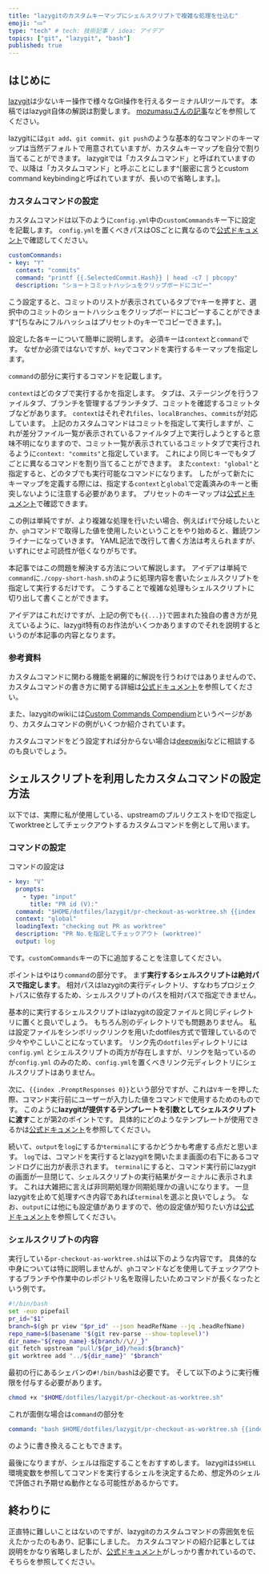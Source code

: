 ```yaml
---
title: "lazygitのカスタムキーマップにシェルスクリプトで複雑な処理を仕込む"
emoji: "💤"
type: "tech" # tech: 技術記事 / idea: アイデア
topics: ["git", "lazygit", "bash"]
published: true
---
```


## はじめに

[lazygit](https://github.com/jesseduffield/lazygit)は少ないキー操作で様々なGit操作を行えるターミナルUIツールです。
本稿ではlazygit自体の解説は割愛します。
[mozumasuさんの記事](<https://zenn.dev/mozumasu/articles/mozumasu-lazy-git#git%E7%AE%A1%E7%90%86%E3%82%92%E7%B0%A1%E5%8D%98%E3%81%AB-(lazygit)>)などを参照してください。

lazygitには`git add`、`git commit`、`git push`のような基本的なコマンドのキーマップは当然デフォルトで用意されていますが、カスタムキーマップを自分で割り当てることができます。
lazygitでは「カスタムコマンド」と呼ばれていますので、以降は「カスタムコマンド」と呼ぶことにします^[厳密に言うとcustom command keybindingと呼ばれていますが、長いので省略します。]。

### カスタムコマンドの設定

カスタムコマンドは以下のように`config.yml`中の`customCommands`キー下に設定を記載します。
`config.yml`を置くべきパスはOSごとに異なるので[公式ドキュメント](https://github.com/jesseduffield/lazygit/blob/master/docs/Config.md)で確認してください。

```yaml:config.yml
customCommands:
- key: "Y"
  context: "commits"
  command: "printf {{.SelectedCommit.Hash}} | head -c7 | pbcopy"
  description: "ショートコミットハッシュをクリップボードにコピー"
```

こう設定すると、コミットのリストが表示されているタブで`Y`キーを押すと、選択中のコミットのショートハッシュをクリップボードにコピーすることができます^[ちなみにフルハッシュはプリセットの`y`キーでコピーできます。]。

設定した各キーについて簡単に説明します。
必須キーは`context`と`command`です。
なぜか必須ではないですが、`key`でコマンドを実行するキーマップを指定します。

`command`の部分に実行するコマンドを記載します。

`context`はどのタブで実行するかを指定します。
タブは、ステージングを行うファイルタブ、ブランチを管理するブランチタブ、コミットを確認するコミットタブなどがあります。
`context`はそれぞれ`files`、`localBranches`、`commits`が対応しています。
上記のカスタムコマンドはコミットを指定して実行しますが、これが差分ファイル一覧が表示されているファイルタブ上で実行しようとすると意味不明になりますので、コミット一覧が表示されているコミットタブで実行されるように`context: "commits"`と指定しています。
これにより同じキーでもタブごとに異なるコマンドを割り当てることができます。
また`context: "global"`と指定すると、どのタブでも実行可能なコマンドになります。
したがって新たにキーマップを定義する際には、指定する`context`と`global`で定義済みのキーと衝突しないように注意する必要があります。
プリセットのキーマップは[公式ドキュメント](https://github.com/jesseduffield/lazygit/blob/master/docs/keybindings/Keybindings_ja.md)で確認できます。

この例は単純ですが、より複雑な処理を行いたい場合、例えば`if`で分岐したいとか、`gh`コマンドで取得した値を使用したいということをやり始めると、難読ワンライナーになっていきます。
YAML記法で改行して書く方法は考えられますが、いずれにせよ可読性が低くなりがちです。

本記事ではこの問題を解決する方法について解説します。
アイデアは単純で`command`に`./copy-short-hash.sh`のように処理内容を書いたシェルスクリプトを指定して実行するだけです。
こうすることで複雑な処理もシェルスクリプトに切り出して書くことができます。

アイデアはこれだけですが、上記の例でも`{{...}}`で囲まれた独自の書き方が見えているように、lazygit特有のお作法がいくつかありますのでそれを説明するというのが本記事の内容となります。

### 参考資料

カスタムコマンドに関わる機能を網羅的に解説を行うわけではありませんので、カスタムコマンドの書き方に関する詳細は[公式ドキュメント](https://github.com/jesseduffield/lazygit/blob/master/docs/Custom_Command_Keybindings.md)を参照してください。

また、lazygitのwikiには[Custom Commands Compendium](https://github.com/jesseduffield/lazygit/wiki/Custom-Commands-Compendium)というページがあり、カスタムコマンドの例がいくつか紹介されています。

カスタムコマンドをどう設定すれば分からない場合は[deepwiki](https://deepwiki.com/jesseduffield/lazygit)などに相談するのも良いでしょう。

## シェルスクリプトを利用したカスタムコマンドの設定方法

以下では、実際に私が使用している、upstreamのプルリクエストをIDで指定してworktreeとしてチェックアウトするカスタムコマンドを例として用います。

### コマンドの設定

コマンドの設定は

```yaml:config.yml
- key: "V"
  prompts:
    - type: "input"
      title: "PR id (V):"
  command: "$HOME/dotfiles/lazygit/pr-checkout-as-worktree.sh {{index .PromptResponses 0}}"
  context: "global"
  loadingText: "checking out PR as worktree"
  description: "PR No.を指定してチェックアウト (worktree)"
  output: log
```

です。`customCommands`キーの下に追加することを注意してください。

ポイントはやはり`command`の部分です。
まず**実行するシェルスクリプトは絶対パスで指定します**。
相対パスはlazygitの実行ディレクトリ、すなわちプロジェクトパスに依存するため、シェルスクリプトのパスを相対パスで指定できません。

基本的に実行するシェルスクリプトはlazygitの設定ファイルと同じディレクトリに置くと良いでしょう。
もちろん別のディレクトリでも問題ありません。
私は設定ファイルをシンボリックリンクを用いたdotfiles方式で管理しているので少々ややこしいことになっています。
リンク先の`dotfiles`ディレクトリには`config.yml` とシェルスクリプトの両方が存在しますが、リンクを貼っているのが`config.yml` のみのため、`config.yml`を置くべきリンク元ディレクトリにシェルスクリプトはありません。

次に、`{{index .PromptResponses 0}}`という部分ですが、これは`V`キーを押した際、コマンド実行前にユーザーが入力した値をコマンドで使用するためのものです。
このように**lazygitが提供するテンプレートを引数としてシェルスクリプトに渡す**ことが第2のポイントです。
具体的にどのようなテンプレートが使用できるかは[公式ドキュメント](https://github.com/jesseduffield/lazygit/blob/master/docs/Custom_Command_Keybindings.md#placeholder-values)を参照してください。

続いて、`output`を`log`にするか`terminal`にするかどうかも考慮する点だと思います。
`log`では、コマンドを実行するとlazygitを開いたまま画面の右下にあるコマンドログに出力が表示されます。
`terminal`にすると、コマンド実行前にlazygitの画面が一旦閉じて、シェルスクリプトの実行結果がターミナルに表示されます。
これは大雑把に言えば非同期処理か同期処理かの違いになります。
一旦lazygitを止めて処理すべき内容であれば`terminal`を選ぶと良いでしょう。
なお、`output`には他にも設定値がありますので、他の設定値が知りたい方は[公式ドキュメント](https://github.com/jesseduffield/lazygit/blob/master/docs/Custom_Command_Keybindings.md)を参照してください。

### シェルスクリプトの内容

実行している`pr-checkout-as-worktree.sh`は以下のような内容です。
具体的な中身については特に説明しませんが、`gh`コマンドなどを使用してチェックアウトするブランチや作業中のレポジトリ名を取得したいためコマンドが長くなったという例です。

```bash
#!/bin/bash
set -euo pipefail
pr_id="$1"
branch=$(gh pr view "$pr_id" --json headRefName --jq .headRefName)
repo_name=$(basename "$(git rev-parse --show-toplevel)")
dir_name="${repo_name}-${branch//\//_}"
git fetch upstream "pull/${pr_id}/head:${branch}"
git worktree add "../${dir_name}" "$branch"
```

最初の行にあるシェバンの`#!/bin/bash`は必要です。
そして以下のように実行権限を付与する必要があります。

```bash
chmod +x "$HOME/dotfiles/lazygit/pr-checkout-as-worktree.sh"
```

これが面倒な場合は`command`の部分を

```yaml
command: "bash $HOME/dotfiles/lazygit/pr-checkout-as-worktree.sh {{index .PromptResponses 0}}"
```

のように書き換えることもできます。

最後になりますが、シェルは指定することをおすすめします。
lazygitは`$SHELL`環境変数を参照してコマンドを実行するシェルを決定するため、想定外のシェルで評価され予期せぬ動作となる可能性があるからです。

## 終わりに

正直特に難しいことはないのですが、lazygitのカスタムコマンドの雰囲気を伝えたかったのもあり、記事にしました。
カスタムコマンドの紹介記事としては説明をかなり省略しましたが、[公式ドキュメント](https://github.com/jesseduffield/lazygit/blob/master/docs/Custom_Command_Keybindings.md)がしっかり書かれているので、そちらを参照してください。
